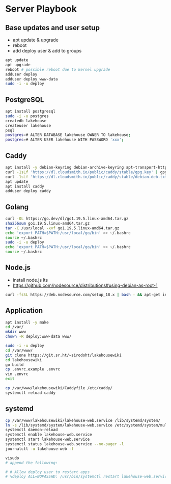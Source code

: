 # Server Playbook

## Base updates and user setup

* apt update & upgrade
* reboot
* add deploy user & add to groups

```sh
apt update
apt upgrade
reboot # possible reboot due to kernel upgrade
adduser deploy
adduser deploy www-data
sudo -i -u deploy
```

## PostgreSQL

```sh
apt install postgresql
sudo -i -u postgres
createdb lakehouse
createuser lakehouse
psql
postgres=# ALTER DATABASE lakehouse OWNER TO lakehouse;
postgres=# ALTER USER lakehouse WITH PASSWORD 'xxx';
```

## Caddy

```sh
apt install -y debian-keyring debian-archive-keyring apt-transport-https
curl -1sLf 'https://dl.cloudsmith.io/public/caddy/stable/gpg.key' | gpg --dearmor -o /usr/share/keyrings/caddy-stable-archive-keyring.gpg
curl -1sLf 'https://dl.cloudsmith.io/public/caddy/stable/debian.deb.txt' | tee /etc/apt/sources.list.d/caddy-stable.list
apt update
apt install caddy
adduser deploy caddy
```

## Golang

```sh
curl -OL https://go.dev/dl/go1.19.5.linux-amd64.tar.gz
sha256sum go1.19.5.linux-amd64.tar.gz
tar -C /usr/local -xvf go1.19.5.linux-amd64.tar.gz
echo 'export PATH=$PATH:/usr/local/go/bin' >> ~/.bashrc
source ~/.bashrc
sudo -i -u deploy
echo 'export PATH=$PATH:/usr/local/go/bin' >> ~/.bashrc
source ~/.bashrc
```

## Node.js

* install node.js lts
* https://github.com/nodesource/distributions#using-debian-as-root-1

```sh
curl -fsSL https://deb.nodesource.com/setup_18.x | bash - && apt-get install -y nodejs
```

## Application

```sh
apt install -y make
cd /var/
mkdir www
chown -R deploy:www-data www/

sudo -i -u deploy
cd /var/www/
git clone https://git.sr.ht/~sirodoht/lakehousewiki
cd lakehousewiki
go build
cp .envrc.example .envrc
vim .envrc
exit

cp /var/www/lakehousewiki/Caddyfile /etc/caddy/
systemctl reload caddy
```

## systemd

```sh
cp /var/www/lakehousewiki/lakehouse-web.service /lib/systemd/system/
ln -s /lib/systemd/system/lakehouse-web.service /etc/systemd/system/multi-user.target.wants/
systemctl daemon-reload
systemctl enable lakehouse-web.service
systemctl start lakehouse-web.service
systemctl status lakehouse-web.service --no-pager -l
journalctl -u lakehouse-web -f

visudo
# append the following:

# # Allow deploy user to restart apps
# %deploy ALL=NOPASSWD: /usr/bin/systemctl restart lakehouse-web.service
```
